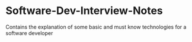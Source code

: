 # Software-Dev-Interview-Notes
Contains the explanation of some basic and must know technologies for a software developer
